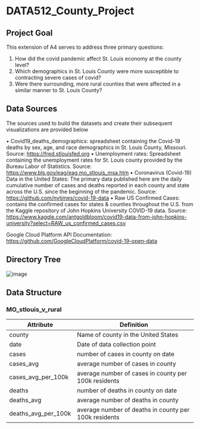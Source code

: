 # DATA512_County_Project

## Project Goal

This extension of A4 serves to address three primary questions:

1) How did the covid pandemic affect St. Louis economy at the county level? 
2) Which demographics in St. Louis County were more susceptible to contracting severe cases of covid? 
3) Were there surrounding, more rural counties that were affected in a similar manner to St. Louis County? 

## Data Sources

The sources used to build the datasets and create their subsequent visualizations are provided below

•	Covid19_deaths_demographics: spreadsheet containing the Covid-19 deaths by sex, age, and race demographics in St. Louis County, Missouri. 
Source: https://fred.stlouisfed.org
•	Unemployment rates: Spreadsheet containing the unemployment rates for St. Louis county provided by the Bureau Labor of Statistics. 
Source: https://www.bls.gov/eag/eag.mo_stlouis_msa.htm
•	Coronavirus (Covid-19) Data in the United States: The primary data published here are the daily cumulative number of cases and deaths reported in each county and state across the U.S. since the beginning of the pandemic.
Source: https://github.com/nytimes/covid-19-data
•	Raw US Confirmed Cases: contains the confirmed cases for states & counties throughout the U.S. from the Kaggle repository of John Hopkins University COVID-19 data. 
Source: https://www.kaggle.com/antgoldbloom/covid19-data-from-john-hopkins-university?select=RAW_us_confirmed_cases.csv

Google Cloud Platform API Documentation: https://github.com/GoogleCloudPlatform/covid-19-open-data

## Directory Tree

![image](https://user-images.githubusercontent.com/92059047/146133416-cf22871b-2618-4bfe-963e-af8873a856f3.png)

## Data Structure

### MO_stlouis_v_rural

| Attribute | Definition |
|-----------|------------|
| county | Name of county in the United States |
| date | Date of data collection point |
| cases | number of cases in county on date |
| cases_avg | average number of cases in county |
| cases_avg_per_100k | average number of cases in county per 100k residents |
| deaths | number of deaths in county on date |
| deaths_avg | average number of deaths in county |
| deaths_avg_per_100k | average number of deaths in county per 100k residents |
